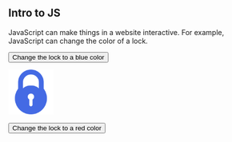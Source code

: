 <!DOCTYPE html>
<html>
<body>

<h2>Intro to JS</h2>

<p>JavaScript can make things in a website interactive. For example, JavaScript can change the color of a lock.</p>

<button onclick="document.getElementById('lockColor').src='https://github.com/angieintech/Tiny-Projects/blob/main/Web/blue_lock.gif?raw=true'">Change the lock to a blue color</button>

<img id="lockColor" src="https://github.com/angieintech/Tiny-Projects/blob/main/Web/blue_lock.gif?raw=true" style="width:90px">

<button onclick="document.getElementById('lockColor').src='https://github.com/angieintech/Tiny-Projects/blob/main/Web/red_lock.gif?raw=true'">Change the lock to a red color</button>

</body>
</html>
